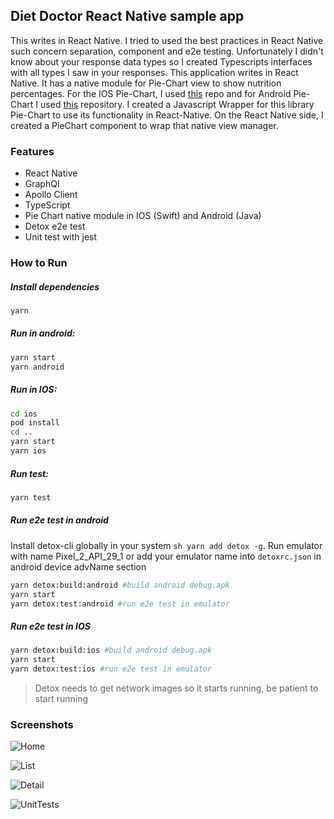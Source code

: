 ## Diet Doctor React Native sample app
This writes in React Native. I tried to used the best practices in React Native such concern separation, component and e2e testing. 
Unfortunately I didn't know about your response data types so I created Typescripts interfaces with all types I saw in your responses.
This application writes in React Native. It has a native module for Pie-Chart view to show nutrition percentages. For the IOS Pie-Chart, I used [this](https://github.com/danielgindi/Charts) repo and for Android Pie-Chart I used [this](https://github.com/PhilJay/MPAndroidChart/commit/f6a398b) repository. I created a Javascript Wrapper for this library Pie-Chart to use its functionality in React-Native. On the React Native side, I created a PieChart component to wrap that native view manager.


### Features

- React Native
- GraphQl 
- Apollo Client
- TypeScript
- Pie Chart native module in IOS (Swift) and Android (Java)
- Detox e2e test
- Unit test with jest

### How to Run

##### Install dependencies
```sh
yarn
```
##### Run in android:
```sh
yarn start
yarn android
```
##### Run in IOS:
```sh
cd ios
pod install
cd ..
yarn start
yarn ios
```
##### Run test:
```sh
yarn test
```
##### Run e2e test in android
Install detox-cli globally in your system ```sh yarn add detox -g```.
Run emulator with name Pixel_2_API_29_1 or add your emulator name into ```detoxrc.json``` in android device advName section

```sh
yarn detox:build:android #build android debug.apk
yarn start
yarn detox:test:android #run e2e test in emulator
```
##### Run e2e test in IOS

```sh
yarn detox:build:ios #build android debug.apk
yarn start
yarn detox:test:ios #run e2e test in emulator
```
> Detox needs to get network images so it starts running, be patient to start running 


### Screenshots

![Home](https://github.com/majidln/DietDoctorDemo/blob/main/screenshots/home.jpeg?raw=true)

![List](https://github.com/majidln/DietDoctorDemo/blob/main/screenshots/list.jpeg?raw=true)

![Detail](https://github.com/majidln/DietDoctorDemo/blob/main/screenshots/detail.JPEG?raw=true)

![UnitTests](https://github.com/majidln/DietDoctorDemo/blob/main/screenshots/test.png?raw=true)
